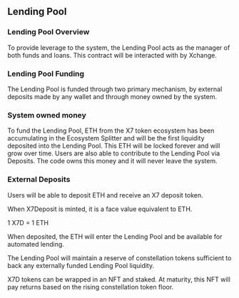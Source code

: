 ## Lending Pool

### Lending Pool Overview

To provide leverage to the system, the Lending Pool acts as the manager of both funds and loans. This contract will be interacted with by Xchange.

### Lending Pool Funding

The Lending Pool is funded through two primary mechanism, by external deposits made by any wallet and through money owned by the system.

### System owned money

To fund the Lending Pool, ETH from the X7 token ecosystem has been accumulating in the Ecosystem Splitter and will be the first liquidity deposited into the Lending Pool. This ETH will be locked forever and will grow over time. Users are also able to contribute to the Lending Pool via Deposits. The code owns this money and it will never leave the system.

### External Deposits

Users will be able to deposit ETH and receive an X7 deposit token.

When X7Deposit is minted, it is a face value equivalent to ETH.

1 X7D = 1 ETH

When deposited, the ETH will enter the Lending Pool and be available for automated lending.

The Lending Pool will maintain a reserve of constellation tokens sufficient to back any externally funded Lending Pool liquidity.

X7D tokens can be wrapped in an NFT and staked. At maturity, this NFT will pay returns based on the rising constellation token floor.
